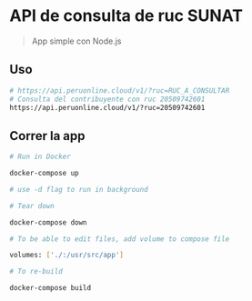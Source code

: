 # API de consulta de ruc SUNAT

> App simple con Node.js

## Uso

```bash
# https://api.peruonline.cloud/v1/?ruc=RUC_A_CONSULTAR
# Consulta del contribuyente con ruc 20509742601
https://api.peruonline.cloud/v1/?ruc=20509742601

```

## Correr la app

```bash
# Run in Docker

docker-compose up

# use -d flag to run in background

# Tear down

docker-compose down

# To be able to edit files, add volume to compose file

volumes: ['./:/usr/src/app']

# To re-build

docker-compose build

```
